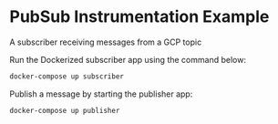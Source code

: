 # PubSub Instrumentation Example

A subscriber receiving messages from a GCP topic

Run the Dockerized subscriber app using the command below: 

```bash
docker-compose up subscriber
```

Publish a message by starting the publisher app:

```bash
docker-compose up publisher
```
